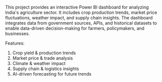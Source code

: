 This project provides an interactive Power BI dashboard for analyzing India's agriculture sector. It includes crop production trends, market price fluctuations, weather impact, and supply chain insights. The dashboard integrates data from government sources, APIs, and historical datasets to enable data-driven decision-making for farmers, policymakers, and businesses.

Features:
1. Crop yield & production trends 
2. Market price & trade analysis 
3. Climate & weather impact 
4. Supply chain & logistics insights 
5. AI-driven forecasting for future trends 
